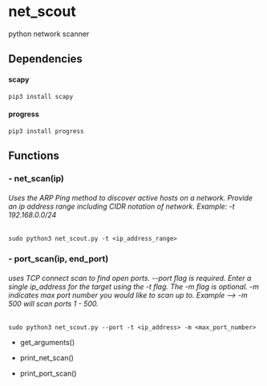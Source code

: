 # net_scout
  python network scanner
  
  ## Dependencies
  
   #### scapy
    pip3 install scapy
    
   #### progress
    pip3 install progress
    
  ## Functions
      
   ### - net_scan(ip)
   
   ###### Uses the ARP Ping method to discover active hosts on a network. Provide an ip address range including CIDR notation of network. Example: -t 192.168.0.0/24 

   ```
   sudo python3 net_scout.py -t <ip_address_range>
   ```

   ### - port_scan(ip, end_port)

   ###### uses TCP connect scan to find open ports. --port flag is required. Enter a single ip_address for the target using the -t flag. The -m flag is optional. -m indicates max port number you would like to scan up to. Example --> -m 500 will scan ports 1 - 500.
   

   ```
   sudo python3 net_scout.py --port -t <ip_address> -m <max_port_number>
   ```
   
   
      
   + get_arguments()
      
   + print_net_scan()
      
   + print_port_scan()
      
     
